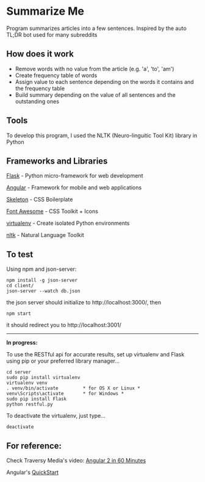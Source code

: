 # Summarize Me
Program summarizes articles into a few sentences. Inspired by the auto TL;DR bot used for many subreddits

## How does it work
- Remove words with no value from the article (e.g. 'a', 'to', 'am')
- Create frequency table of words
- Assign value to each sentence depending on the words it contains and the frequency table
- Build summary depending on the value of all sentences and the outstanding ones

## Tools
To develop this program, I used the NLTK (Neuro-linguitic Tool Kit) library in Python

## Frameworks and Libraries

[Flask](http://flask.pocoo.org/) - Python micro-framework for web development

[Angular](https://angular.io/) - Framework for mobile and web applications

[Skeleton](http://getskeleton.com/) - CSS Boilerplate

[Font Awesome](http://fontawesome.io/) - CSS Toolkit + Icons

[virtualenv](https://virtualenv.pypa.io/en/stable/) - Create isolated Python environments

[nltk](http://www.nltk.org/) - Natural Language Toolkit


## To test

Using npm and json-server:
```
npm install -g json-server
cd client/
json-server --watch db.json
```
the json server should initialize to http://localhost:3000/, then
```
npm start
```
it should redirect you to http://localhost:3001/

______

**In progress:**

To use the RESTful api for accurate results, set up virtualenv and Flask using pip or your preferred library manager...
```
cd server
sudo pip install virtualenv
virtualenv venv
. venv/bin/activate         * for OS X or Linux *
venv\Scripts\activate       * for Windows *
sudo pip install Flask
python restful.py
```
To deactivate the virtualenv, just type...
```
deactivate
```

## For reference:

Check Traversy Media's video: [Angular 2 in 60 Minutes](https://www.youtube.com/watch?v=-zW1zHqsdyc)

Angular's [QuickStart](https://github.com/angular/quickstart)
